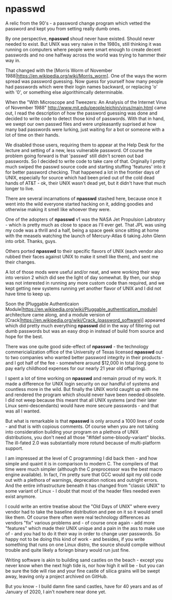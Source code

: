 # npasswd
A relic from the 90's - a password change program which vetted the password and kept you from setting really dumb ones.

By one perspective, **npasswd** shoud never have existed.  Should never needed to exist.  But UNIX was very naive in the 1980s, still thinking it was running on computers where people were smart enough to create decent passwords and no one halfway across the world was trying to hammer their way in.

That changed with the [Morris Worm of November 1988|https://en.wikipedia.org/wiki/Morris_worm].  One of the ways the worm spread was password guessing.  Now guess for yourself how many people had passwords which were their login names backward, or replacing 'o' with '0', or something else algorithimcally determinable. 

When the "With Microscope and Tweezers: An Analysis of the Internet Virus of November 1988" http://www.mit.edu/people/eichin/virus/main.html came out, I read the description of how the password guessing was done and decided to write code to detect those kind of passwords.  With that in hand, we swept our own passwd files and were unpleasantly suprised at how many bad passwords were lurking, just waiting for a bot or someone with a lot of time on their hands.

We disabled those users, requiring them to appear at the Help Desk for the lecture and setting of a new, less vulnerable password.  Of course the problem going forward is that 'passwd' still didn't screen out bad passwords.  So I decided to write code to take care of that.  Orginally I pretty much swiped the passwd source code and starting stuffing 'features' into it for better password checking.  That happened a lot in the frontier days of UNIX, especially for source which had been pried out of the cold dead hands of AT&T - ok, their UNIX wasn't dead yet, but it didn't have that much longer to live.

There are several incarnations of **npasswd** stashed here, because once it went into the wild everyone started hacking on it, adding goodies and otherwise making it smell like whoever they were.

One of the adopters of **npasswd** v1 was the NASA Jet Propulsion Labratory - which is pretty much as close to space as I'll ever get.  That JPL was using my code was a thrill and a half, being a space geek since sitting at home with the measels watching the launch of Mercury-Atlas 6 taking John Glenn into orbit.  Thanks, guys.

Others ported **npasswd** to their specific flavors of UNIX (each vendor also rubbed their faces against UNIX to make it smell like them), and sent me their changes. 

A lot of those mods were useful and/or neat, and were working their way into version 2 which did see the light of day somewhat.  By then, our shop was not interested in running any more custom code than required, and we kept getting new systems running yet another flavor of UNIX and I did not have time to keep up.

Soon the [Pluggable Authenticaion Module|https://en.wikipedia.org/wiki/Pluggable_authentication_module] architecture came along, and a module version of [Crack|https://en.wikipedia.org/wiki/Crack_(password_software)] appeared which did pretty much everything **npasswd** did in the way of filtering out dumb passwords but was an easy drop in instead of build from source and hope for the best.

There was one quite good side-effect of **npasswd** - the technology commericialization office of the University of Texas licensed **npasswd** out to two companies who wanted better password integrity in their products - and I got half of the fee - somewhere around $12,000 in total (long gone to pay early childhood expenses for our nearly 21 year old offspring).

I spent a lot of time working on **npasswd** and remain proud of my work.  It made a difference for UNIX login security on our handful of systems and countless more in the wild.  But finally the UNIX world caught up with me and rendered the program which should never have been needed obsolete.  I did not weep because this meant that all UNIX systems (and their later Linux semi-descendants) would have more secure passwords - and that was all I wanted.

But what is remarkable is that **npasswd** is only around a 1000 lines of code - and that is with copious comments.  Of course when you are not taking into consideration building your program on a plethora of UNIX distributions, you don't need all those "#ifdef some-bloody-variant" blocks.  The ill-fated 2.0 was substantially more rotund because of multi-platform support.   

I am impressed at the level of C programming I did back then - and how simple and quaint it is in comparison to modern C.  The compilers of that time were much simpler (although the C preprocessor was the best macro engine available).  In fact, I'm pretty sure that GCC would spit my old code out with a plethora of warnings, deprecation notices and outright errors.  And the entire infrastructure beneath it has changed from "classic UNIX" to some variant of Linux - I doubt that most of the header files needed even exist anymore.

I could write an entire treatise about the "Old Days of UNIX" where every vendor had to take the baseline distribution and pee on it so it would smell like them.  Of course there often were real technology differences as vendors "fix" various problems and - of course once again - add more "features" which made their UNIX unique and a pain in the ass to make use of - and you had to do it their way in order to change user passwords.  So happy not to be doing this kind of work - and besides, if you write something that runs on one Linux distro, the source should compile without trouble and quite likely a foriegn binary would run just fine.

Writing software is akin to building sand castles on the beach - except you never know when the next high tide is, nor how high it will be - but you can be sure the tide will rise and your fine castle of silica grains will be swept away, leaving only a project archived on GitHub.

But you know - I build damn fine sand castles, have for 40 years and as of January of 2020, I ain't nowhere near done yet.


